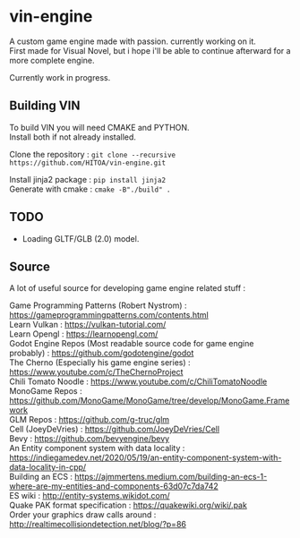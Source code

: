 # vin-engine
A custom game engine made with passion. currently working on it.  
First made for Visual Novel, but i hope i'll be able to continue afterward for a more complete engine.  
  
Currently work in progress.  
  
## Building VIN 
To build VIN you will need CMAKE and PYTHON.  
Install both if not already installed.  
  
Clone the repository : ```git clone --recursive https://github.com/HITOA/vin-engine.git```   
   
Install jinja2 package : ```pip install jinja2```   
Generate with cmake : ```cmake -B"./build" .```   

## TODO  
- Loading GLTF/GLB (2.0) model.

## Source
A lot of useful source for developing game engine related stuff :

Game Programming Patterns (Robert Nystrom) : https://gameprogrammingpatterns.com/contents.html  
Learn Vulkan : https://vulkan-tutorial.com/  
Learn Opengl : https://learnopengl.com/  
Godot Engine Repos (Most readable source code for game engine probably) : https://github.com/godotengine/godot  
The Cherno (Especially his game engine series) : https://www.youtube.com/c/TheChernoProject  
Chili Tomato Noodle : https://www.youtube.com/c/ChiliTomatoNoodle    
MonoGame Repos : https://github.com/MonoGame/MonoGame/tree/develop/MonoGame.Framework    
GLM Repos : https://github.com/g-truc/glm    
Cell (JoeyDeVries) : https://github.com/JoeyDeVries/Cell  
Bevy : https://github.com/bevyengine/bevy   
An Entity component system with data locality : https://indiegamedev.net/2020/05/19/an-entity-component-system-with-data-locality-in-cpp/  
Building an ECS : https://ajmmertens.medium.com/building-an-ecs-1-where-are-my-entities-and-components-63d07c7da742  
ES wiki : http://entity-systems.wikidot.com/  
Quake PAK format specification : https://quakewiki.org/wiki/.pak  
Order your graphics draw calls around : http://realtimecollisiondetection.net/blog/?p=86